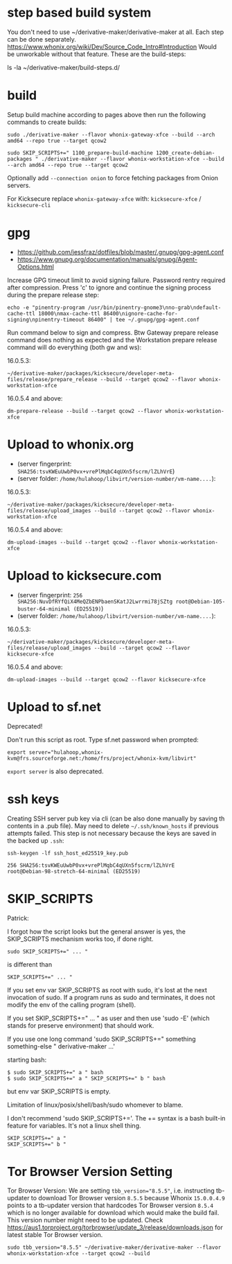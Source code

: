 # step based build system #

You don't need to use ~/derivative-maker/derivative-maker at all. Each step can be done separately. https://www.whonix.org/wiki/Dev/Source_Code_Intro#Introduction Would be unworkable without that feature.
These are the build-steps:

ls -la ~/derivative-maker/build-steps.d/

# build #

Setup build machine according to pages above then run the following commands to create builds:

```
sudo ./derivative-maker --flavor whonix-gateway-xfce --build --arch amd64 --repo true --target qcow2
```

```
sudo SKIP_SCRIPTS+=" 1100_prepare-build-machine 1200_create-debian-packages " ./derivative-maker --flavor whonix-workstation-xfce --build --arch amd64 --repo true --target qcow2
```

Optionally add `--connection onion` to force fetching packages from Onion servers.

For Kicksecure replace `whonix-gateway-xfce` with: `kicksecure-xfce` / `kicksecure-cli`

# gpg #

* https://github.com/jessfraz/dotfiles/blob/master/.gnupg/gpg-agent.conf
* https://www.gnupg.org/documentation/manuals/gnupg/Agent-Options.html

Increase GPG timeout limit to avoid signing failure. Password rentry required after compression. Press 'c' to ignore and continue the signing process during the prepare release step:

```
echo -e "pinentry-program /usr/bin/pinentry-gnome3\nno-grab\ndefault-cache-ttl 18000\nmax-cache-ttl 86400\nignore-cache-for-signing\npinentry-timeout 86400" | tee ~/.gnupg/gpg-agent.conf
```

Run command below to sign and compress. Btw Gateway prepare release command does nothing as expected and the Workstation prepare release command will do everything (both gw and ws):

16.0.5.3:

```
~/derivative-maker/packages/kicksecure/developer-meta-files/release/prepare_release --build --target qcow2 --flavor whonix-workstation-xfce
```

16.0.5.4 and above:

```
dm-prepare-release --build --target qcow2 --flavor whonix-workstation-xfce
```

# Upload to whonix.org #

* (server fingerprint: `SHA256:tsvKWEuUwbP0vx+vrePlMqbC4qUXn5fscrm/lZLhVrE`)
* (server folder: `/home/hulahoop/libvirt/version-number/vm-name....`):

16.0.5.3:

```
~/derivative-maker/packages/kicksecure/developer-meta-files/release/upload_images --build --target qcow2 --flavor whonix-workstation-xfce
```

16.0.5.4 and above:

```
dm-upload-images --build --target qcow2 --flavor whonix-workstation-xfce
```

# Upload to kicksecure.com #

* (server fingerprint: `256 SHA256:NuvDfRYfQiX4MeQZbENPbaenSKatJ2Lwrrmi78jSZtg root@Debian-105-buster-64-minimal (ED25519)`)
* (server folder: `/home/hulahoop/libvirt/version-number/vm-name....`):

16.0.5.3:

```
~/derivative-maker/packages/kicksecure/developer-meta-files/release/upload_images --build --target qcow2 --flavor kicksecure-xfce
```

16.0.5.4 and above:

```
dm-upload-images --build --target qcow2 --flavor kicksecure-xfce
```

# Upload to sf.net #
Deprecated!

Don't run this script as root. Type sf.net password when prompted:

```
export server="hulahoop,whonix-kvm@frs.sourceforge.net:/home/frs/project/whonix-kvm/libvirt"
```

`export server` is also deprecated.

# ssh keys #
Creating SSH server pub key via cli (can be also done manually by saving th contents in a .pub file). May need to delete `~/.ssh/known_hosts` if previous attempts failed. This step is not necessary because the keys are saved in the backed up `.ssh`:

```
ssh-keygen -lf ssh_host_ed25519_key.pub
```

```
256 SHA256:tsvKWEuUwbP0vx+vrePlMqbC4qUXn5fscrm/lZLhVrE
root@Debian-98-stretch-64-minimal (ED25519)
```

# SKIP_SCRIPTS #

Patrick:

I forgot how the script looks but the general answer is yes, the
SKIP_SCRIPTS mechanism works too, if done right.

```
sudo SKIP_SCRIPTS+=" ... "
```

is different than

```
SKIP_SCRIPTS+=" ... "
```

If you set env var SKIP_SCRIPTS as root with sudo, it's lost at the next
invocation of sudo. If a program runs as sudo and terminates, it does
not modify the env of the calling program (shell).

If you set SKIP_SCRIPTS+=" ... " as user and then use 'sudo -E' (which
stands for preserve environment) that should work.

If you use one long command 'sudo SKIP_SCRIPTS+=" something something-else " derivative-maker ...'

starting bash:

```
$ sudo SKIP_SCRIPTS+=" a " bash
$ sudo SKIP_SCRIPTS+=" a " SKIP_SCRIPTS+=" b " bash
```

but env var SKIP_SCRIPTS is empty.

Limitation of linux/posix/shell/bash/sudo whomever to blame.

I don't recommend 'sudo SKIP_SCRIPTS+='. The += syntax is a bash
built-in feature for variables. It's not a linux shell thing.

```
SKIP_SCRIPTS+=" a "
SKIP_SCRIPTS+=" b "
```

# Tor Browser Version Setting #
Tor Browser Version: We are setting ` tbb_version="8.5.5" `, i.e. instructing tb-updater to download Tor Browser version `8.5.5` because Whonix `15.0.0.4.9` points to a tb-updater version that hardcodes Tor Browser version `8.5.4` which is no longer available for download which would make the build fail. This version number might need to be updated. Check https://aus1.torproject.org/torbrowser/update_3/release/downloads.json for latest stable Tor Browser version.

```
sudo tbb_version="8.5.5" ~/derivative-maker/derivative-maker --flavor whonix-workstation-xfce --target qcow2 --build
```
